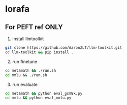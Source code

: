 # lorafa

## For PEFT ref ONLY

1. install llmtoolkit

```bash
git clone https://github.com/AaronZLT/llm-toolkit.git
cd llm-toolkit && pip install .
```

2. run finetune

```bash
cd metamath && ./run.sh
cd mmlu && ./run.sh
```

3. run evaluate

```bash
cd metamath && python eval_gsm8k.py
cd mmlu && python eval_mmlu.py
```
